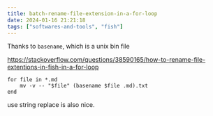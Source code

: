```yaml
---
title: batch-rename-file-extension-in-a-for-loop
date: 2024-01-16 21:21:18
tags: ["softwares-and-tools", "fish"]
---
```

Thanks to `basename`, which is a unix bin file

https://stackoverflow.com/questions/38590165/how-to-rename-file-extentions-in-fish-in-a-for-loop

```
for file in *.md
    mv -v -- "$file" (basename $file .md).txt 
end
```

use string replace is also nice.

